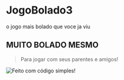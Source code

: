 # JogoBolado3
o jogo mais bolado que voce ja viu
## MUITO BOLADO MESMO
> Para jogar com seus parentes e amigos!

![Feito com código simples!](https://cdn.discordapp.com/attachments/986779302383214592/992839945528016956/unknown.png)